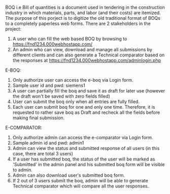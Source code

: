 BOQ i.e Bill of quantities is a document used in tendering in the construction industry in which materials, parts, and labor (and their costs) are itemized.
The purpose of this porject is to digitize the old traditional format of BOQs to a completely paperless web forms.
There are 2 stakeholders in the project:
1. A user who can fill the web based BOQ by browsing to https://fnd1234.000webhostapp.com/ 
2. An admin who can view, download and manage all submissions by different clients and can also generate a Technical comparator based on the responses at https://fnd1234.000webhostapp.com/adminlogin.php

E-BOQ:   
1. Only authorize user can access the e-boq via Login form.
2. Sample user id and pwd: siemens1
3. A user can partially fill the boq and save it as draft for later use (however the draft won't be saved with zero fields filled)
4. User can submit the boq only when all entries are fully filled.
5. Each user can submit boq for one and only one time. Therefore, it is requested to rather save boq as Draft and recheck all the fields before making final submission.

E-COMPARATOR:  
1. Only authorize admin can access the e-comparator via Login form.
2. Sample admin id and pwd: admin1
3. Admin can view the status and submitted response of all users (in this case, there are total 3 users)
4. If a user has submitted boq, the status of the user will be marked as 'Submitted' in the admin panel and his submitted boq form will be visible to admin.
5. Admin can also download user's submitted boq form.
6. If 2 out of 3 users submit the boq, admin will be able to generate Technical comparator which will compare all the user responses.

